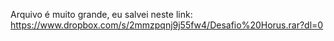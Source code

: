 Arquivo é muito grande, eu salvei neste link: https://www.dropbox.com/s/2mmzpqnj9j55fw4/Desafio%20Horus.rar?dl=0
